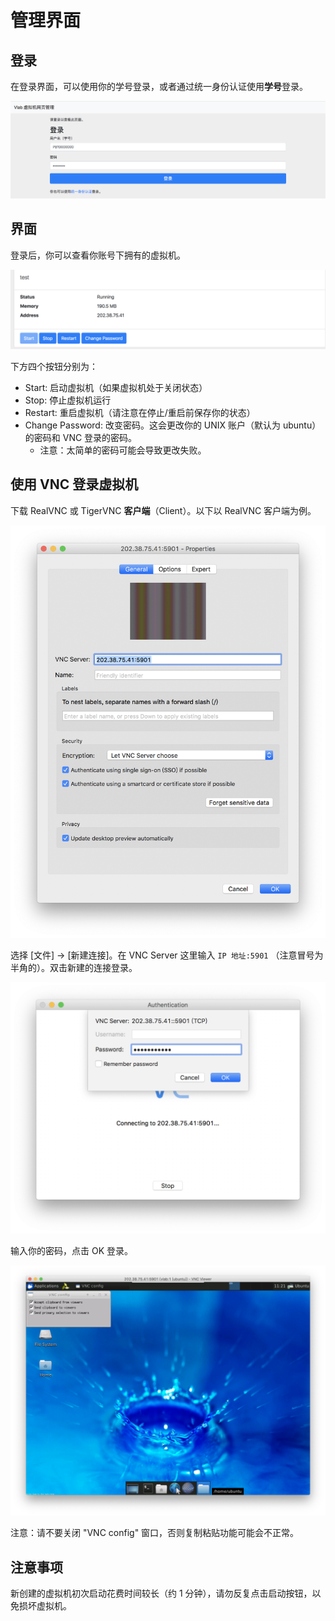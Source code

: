 # 管理界面

## 登录

在登录界面，可以使用你的学号登录，或者通过统一身份认证使用**学号**登录。

![login](../images/1.png)

## 界面

登录后，你可以查看你账号下拥有的虚拟机。

![vms](../images/2.png)

下方四个按钮分别为：

- Start: 启动虚拟机（如果虚拟机处于关闭状态）
- Stop: 停止虚拟机运行
- Restart: 重启虚拟机（请注意在停止/重启前保存你的状态）
- Change Password: 改变密码。这会更改你的 UNIX 账户（默认为 ubuntu）的密码和 VNC 登录的密码。
  - 注意：太简单的密码可能会导致更改失败。

## 使用 VNC 登录虚拟机

下载 RealVNC 或 TigerVNC **客户端**（Client）。以下以 RealVNC 客户端为例。

![vnc](../images/3.png)

选择 [文件] -> [新建连接]。在 VNC Server 这里输入 `IP 地址:5901` （注意冒号为半角的）。双击新建的连接登录。

![login](../images/4.png)

输入你的密码，点击 OK 登录。

![final](../images/5.png)

注意：请不要关闭 "VNC config" 窗口，否则复制粘贴功能可能会不正常。

## 注意事项

新创建的虚拟机初次启动花费时间较长（约 1 分钟），请勿反复点击启动按钮，以免损坏虚拟机。
